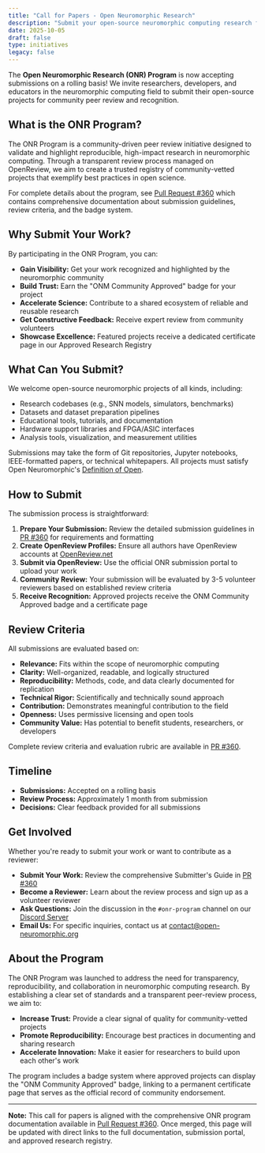 ```yaml
---
title: "Call for Papers - Open Neuromorphic Research"
description: "Submit your open-source neuromorphic computing research for community peer review and recognition. Join our initiative to promote reproducible, high-impact science in the neuromorphic field."
date: 2025-10-05
draft: false
type: initiatives
legacy: false
---
```


The **Open Neuromorphic Research (ONR) Program** is now accepting submissions on a rolling basis! We invite researchers, developers, and educators in the neuromorphic computing field to submit their open-source projects for community peer review and recognition.

## What is the ONR Program?

The ONR Program is a community-driven peer review initiative designed to validate and highlight reproducible, high-impact research in neuromorphic computing. Through a transparent review process managed on OpenReview, we aim to create a trusted registry of community-vetted projects that exemplify best practices in open science.

For complete details about the program, see [Pull Request #360](https://github.com/open-neuromorphic/open-neuromorphic.github.io/pull/360) which contains comprehensive documentation about submission guidelines, review criteria, and the badge system.

## Why Submit Your Work?

By participating in the ONR Program, you can:

- **Gain Visibility:** Get your work recognized and highlighted by the neuromorphic community
- **Build Trust:** Earn the "ONM Community Approved" badge for your project
- **Accelerate Science:** Contribute to a shared ecosystem of reliable and reusable research
- **Get Constructive Feedback:** Receive expert review from community volunteers
- **Showcase Excellence:** Featured projects receive a dedicated certificate page in our Approved Research Registry

## What Can You Submit?

We welcome open-source neuromorphic projects of all kinds, including:

- Research codebases (e.g., SNN models, simulators, benchmarks)
- Datasets and dataset preparation pipelines
- Educational tools, tutorials, and documentation
- Hardware support libraries and FPGA/ASIC interfaces
- Analysis tools, visualization, and measurement utilities

Submissions may take the form of Git repositories, Jupyter notebooks, IEEE-formatted papers, or technical whitepapers. All projects must satisfy Open Neuromorphic's [Definition of Open](/about/governance/open-definition/).

## How to Submit

The submission process is straightforward:

1. **Prepare Your Submission:** Review the detailed submission guidelines in [PR #360](https://github.com/open-neuromorphic/open-neuromorphic.github.io/pull/360) for requirements and formatting
2. **Create OpenReview Profiles:** Ensure all authors have OpenReview accounts at [OpenReview.net](https://openreview.net/)
3. **Submit via OpenReview:** Use the official ONR submission portal to upload your work
4. **Community Review:** Your submission will be evaluated by 3-5 volunteer reviewers based on established review criteria
5. **Receive Recognition:** Approved projects receive the ONM Community Approved badge and a certificate page

## Review Criteria

All submissions are evaluated based on:

- **Relevance:** Fits within the scope of neuromorphic computing
- **Clarity:** Well-organized, readable, and logically structured
- **Reproducibility:** Methods, code, and data clearly documented for replication
- **Technical Rigor:** Scientifically and technically sound approach
- **Contribution:** Demonstrates meaningful contribution to the field
- **Openness:** Uses permissive licensing and open tools
- **Community Value:** Has potential to benefit students, researchers, or developers

Complete review criteria and evaluation rubric are available in [PR #360](https://github.com/open-neuromorphic/open-neuromorphic.github.io/pull/360).

## Timeline

- **Submissions:** Accepted on a rolling basis
- **Review Process:** Approximately 1 month from submission
- **Decisions:** Clear feedback provided for all submissions

## Get Involved

Whether you're ready to submit your work or want to contribute as a reviewer:

- **Submit Your Work:** Review the comprehensive Submitter's Guide in [PR #360](https://github.com/open-neuromorphic/open-neuromorphic.github.io/pull/360)
- **Become a Reviewer:** Learn about the review process and sign up as a volunteer reviewer
- **Ask Questions:** Join the discussion in the `#onr-program` channel on our [Discord Server](https://discord.gg/hUygPUdD8E)
- **Email Us:** For specific inquiries, contact us at [contact@open-neuromorphic.org](mailto:contact@open-neuromorphic.org)

## About the Program

The ONR Program was launched to address the need for transparency, reproducibility, and collaboration in neuromorphic computing research. By establishing a clear set of standards and a transparent peer-review process, we aim to:

- **Increase Trust:** Provide a clear signal of quality for community-vetted projects
- **Promote Reproducibility:** Encourage best practices in documenting and sharing research
- **Accelerate Innovation:** Make it easier for researchers to build upon each other's work

The program includes a badge system where approved projects can display the "ONM Community Approved" badge, linking to a permanent certificate page that serves as the official record of community endorsement.

---

**Note:** This call for papers is aligned with the comprehensive ONR program documentation available in [Pull Request #360](https://github.com/open-neuromorphic/open-neuromorphic.github.io/pull/360). Once merged, this page will be updated with direct links to the full documentation, submission portal, and approved research registry.
